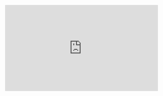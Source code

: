 ---
---

<div style="padding:56.25% 0 0 0;position:relative;"><iframe src="https://player.vimeo.com/video/387337470?title=0&byline=0&portrait=0" style="position:absolute;top:0;left:0;width:100%;height:100%;" frameborder="0" allow="autoplay; fullscreen" allowfullscreen></iframe></div><script defer src="https://player.vimeo.com/api/player.js"></script>